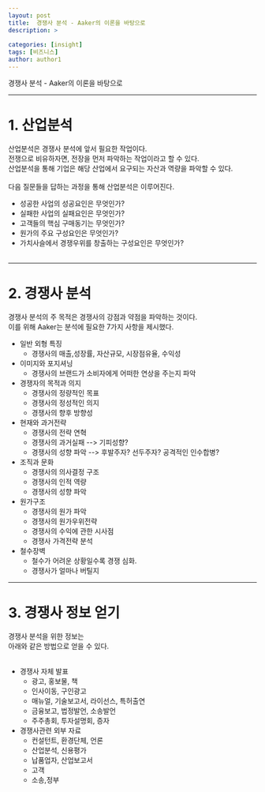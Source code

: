 ```yaml
---
layout: post
title:  경쟁사 분석 - Aaker의 이론을 바탕으로
description: >
  
categories: [insight]
tags: [비즈니스]
author: author1
---
```


경쟁사 분석 - Aaker의 이론을 바탕으로


---



# 1. 산업분석

산업분석은 경쟁사 분석에 앞서 필요한 작업이다. <br>
전쟁으로 비유하자면, 전장을 먼저 파악하는 작업이라고 할 수 있다.<br>
산업분석을 통해  기업은 해당 산업에서 요구되는 자산과 역량을 파악할 수 있다.<br><br>
다음 질문들을 답하는 과정을 통해 산업분석은 이루어진다.<br>
* 성공한 사업의 성공요인은 무엇인가?<br>
* 실패한 사업의 실패요인은 무엇인가?<br>
* 고객들의 핵심 구매동기는 무엇인가?<br>
* 원가의 주요 구성요인은 무엇인가?<br>
* 가치사슬에서 경쟁우위를 창출하는 구성요인은 무엇인가?<br><br>

---


# 2. 경쟁사 분석

경쟁사 분석의 주 목적은 경쟁사의 강점과 약점을 파악하는 것이다.<br>
이를 위해 Aaker는 분석에 필요한  7가지 사항을 제시했다.<br>
* 일반 외형 특징<br>
  - 경쟁사의 매출,성장률, 자산규모, 시장점유율, 수익성
* 이미지와 포지셔닝<br>
  - 경쟁사의 브랜드가 소비자에게 어떠한 연상을 주는지 파악
* 경쟁자의 목적과 의지<br>
  - 경쟁사의 정량적인 목표<br>
  - 경쟁사의 정성적인 의지<br>
  - 경쟁사의 향후 방향성<br>
* 현재와 과거전략<br>
  - 경쟁사의 전략 연혁<br>
  - 경쟁사의 과거실패 --> 기피성향?<br>
  - 경쟁사의 성향 파악 --> 후발주자? 선두주자? 공격적인 인수합병?<br>
* 조직과 문화<br>
  - 경쟁사의 의사결정 구조<br>
  - 경쟁사의 인적 역량<br>
  - 경쟁사의 성향 파악<br>
* 원가구조
  - 경쟁사의 원가 파악<br>
  - 경쟁사의 원가우위전략<br>
  - 경쟁사의 수익에 관한 시사점<br>
  - 경쟁사 가격전략 분석<br>
* 철수장벽<br>
  - 철수가 어려운 상황일수록 경쟁 심화.<br>
  - 경쟁사가 얼마나 버틸지<br>

---

# 3. 경쟁사 정보 얻기

경쟁사 분석을 위한 정보는 <br>
아래와 같은 방법으로 얻을 수 있다.<br><br>
* 경쟁사 자체 발표<br>
  - 광고, 홍보물, 책<br>
  - 인사이동, 구인광고<br>
  - 매뉴얼, 기술보고서, 라이선스, 특허출연<br>
  - 금융보고, 법정발언, 소송발언<br>
  - 주주총회, 투자설명회, 증자<br>
* 경쟁사관련 외부 자료<br>
  - 컨설턴트, 환경단체, 언론<br>
  - 산업분석, 신용평가<br>
  - 납품업자, 산업보고서<br>
  - 고객<br>
  - 소송,정부<br>
